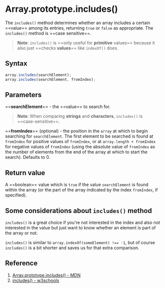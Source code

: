 # Array.prototype.includes()

The `includes()` method determines whether an array includes a certain ==value== among its entries, returning `true` or `false` as appropriate. The `includes()` method is ==case sensitive==.

> **Note**: `includes()` is ==only useful for **primitive** values== because it also just ==checks **values**== like `indexOf()` does.

## Syntax

```js
array.includes(searchElement);
array.includes(searchElement, fromIndex);
```

## Parameters

==**searchElement**== - the ==value== to search for.

> **Note**: When comparing **strings** and **characters**, `includes()` is ==case-sensitive==.

==**fromIndex**== (optional) - the position in the `array` at which to begin searching for `searchElement`. The first element to be searched is found at `fromIndex` for positive values of `fromIndex`, or at `array.length + fromIndex` for negative values of `fromIndex` (using the absolute value of `fromIndex` as the number of elements from the end of the array at which to start the search). Defaults to 0.

## Return value

A ==boolean== value which is `true` if the value `searchElement` is found within the array (or the part of the array indicated by the index `fromIndex`, if specified).

## Some considerations about `includes()` method

`includes()` is a great choice if you're not interested in the index and also not interested in the value but just want to know whether an element is part of the array or not.

`includes()` is similar to `array.indexOf(someElement) !== -1`, but of course `includes()` is a bit shorter and saves us for that extra comparison.

## Reference

1. [Array.prototype.includes() - MDN](https://developer.mozilla.org/en-US/docs/Web/JavaScript/Reference/Global_Objects/Array/includes)
2. [includes() - w3schools](https://www.w3schools.com/jsref/jsref_includes_array.asp)
